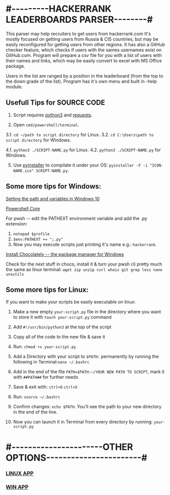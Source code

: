 # #---------HACKERRANK LEADERBOARDS PARSER--------#

This parser may help recruiters to get users from hackerrank.com
It's mostly focused on getting users from Russia & CIS countries, but may be easily reconfigured for getting users from other regions.
It has also a GitHub checker feature, which checks if users with the sames usernames exist on GitHub.com.
Program will prepare a csv file for you with a list of users with their names and links, which may be easily convert to excel with MS Office package.

Users in the list are ranged by a position in the leaderboard (from the top to the down grade of the list).
Program has it's own menu and built in -help module.

## Usefull Tips for SOURCE CODE

1. Script requires [python3](https://www.python.org/downloads) and [requests](https://requests.readthedocs.io/en/master).

2. Open `cmd/powershell/terminal`.

3.1. `cd ~/path to script directory` for Linux.
3.2. `cd C:\Users\path to script directory` for Windows.

4.1. `python3 ./SCRIPT-NAME.py` for Linux.
4.2. `python3 ./SCRIPT-NAME.py` for Windows.

5. Use [pyinstaller](https://www.pyinstaller.org/) to compilate it under your OS: `pyinstaller -F -i "ICON-NAME.ico" SCRIPT-NAME.py`.

## Some more tips for Windows:

[Setting the path and variables in Windows 10](https://www.computerhope.com/issues/ch000549.htm)

[Powershell Core](https://github.com/PowerShell/PowerShell)

For pwsh -- edit the PATHEXT environment variable and add the .py extension:
1. `notepad $profile`
2. `$env:PATHEXT += ";.py"`
3. Now you may execute scripts just printing it's name e.g.: `hackerrank`.

[Install Chocolately -- the package manager for Windows](https://chocolatey.org/install)

Check for the next stuff in choco, install it & turn your pwsh cli pretty much the same as linux terminal:
`wget zip unzip curl whois git grep less nano unxutils`

## Some more tips for Linux:

If you want to make your scripts be easily executable on linux:
1. Make a new empty `your-script.py` file in the directory where you want to store it with `touch your-script.py` command

2. Add `#!/usr/bin/python3` at the top of the script

3. Copy all of the code to the new file & save it

4. Run: `chmod +x your-script.py` 

5. Add a Directory with your script to `$PATH:` permanently by running the following in Terminal:`nano ~/.bashrc`

6. Add in the end of the file `PATH=$PATH:~/YOUR NEW PATH TO SCRIPT`, mark it with `##PATH##` for further needs

7. Save & exit wtih: `ctrl+O` `ctrl+X`

8. Run: `source ~/.bashrc`

9. Confirm changes: `echo $PATH`. You'll see the path to your new directory in the end of the line.

10. Now you can launch it in Terminal from every directory by running: `your-script.py` 

# #----------------------OTHER OPTIONS-----------------------#

### [LINUX APP](https://github.com/Cacodemon503/hackerrank-parser/tree/master)  

### [WIN APP](https://github.com/Cacodemon503/hackerrank-parser/tree/windows)
